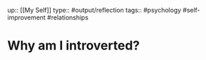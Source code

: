 up:: [[My Self]]
type:: #output/reflection
tags:: #psychology #self-improvement #relationships

# Why am I introverted?
